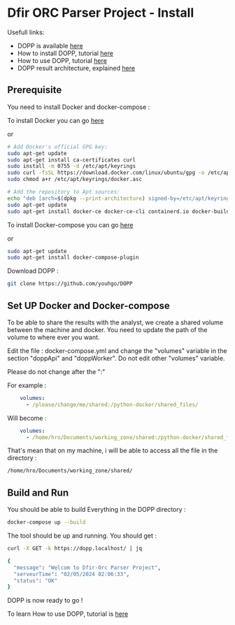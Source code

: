 # Dfir ORC Parser Project - Install

Usefull links:
* DOPP is available [here](https://github.com/youhgo/DOPP)
* How to install DOPP, tutorial [here](https://youhgo.github.io/DOPP-how-to-install-EN/)
* How to use DOPP, tutorial [here](https://youhgo.github.io/DOPP-how-to-use-EN/)
* DOPP result architecture, explained [here](https://youhgo.github.io/DOPP-Results/)

## Prerequisite

You need to install Docker and docker-compose :

To install Docker you can go [here](https://docs.docker.com/engine/install/)

or
```bash
# Add Docker's official GPG key:
sudo apt-get update
sudo apt-get install ca-certificates curl
sudo install -m 0755 -d /etc/apt/keyrings
sudo curl -fsSL https://download.docker.com/linux/ubuntu/gpg -o /etc/apt/keyrings/docker.asc
sudo chmod a+r /etc/apt/keyrings/docker.asc

# Add the repository to Apt sources:
echo "deb [arch=$(dpkg --print-architecture) signed-by=/etc/apt/keyrings/docker.asc] https://download.docker.com/linux/ubuntu  $(. /etc/os-release && echo "$VERSION_CODENAME") stable" | sudo tee /etc/apt/sources.list.d/docker.list > /dev/null
sudo apt-get update
sudo apt-get install docker-ce docker-ce-cli containerd.io docker-buildx-plugin docker-compose-plugin
```

To install Docker-compose you can go [here](https://docs.docker.com/compose/install/linux/#install-using-the-repository)

or

```bash
sudo apt-get update
sudo apt-get install docker-compose-plugin
```

Download DOPP :

```bash
git clone https://github.com/youhgo/DOPP
```


## Set UP Docker and Docker-compose

To be able to share the results with the analyst, we create a shared volume between the machine and docker.
You need to update the path of the volume to where ever you want.

Edit the file : docker-compose.yml and change the "volumes" variable in the section "doppApi" and "doppWorker". Do not edit other "volumes" variable. 

Please do not change after the ":"

For example :
```yml
    volumes:
      - /please/change/me/shared:/python-docker/shared_files/
```
Will become :
```yml
    volumes:
      - /home/hro/Documents/working_zone/shared:/python-docker/shared_files/
```

That's mean that on my machine, i will be able to access all the file in the directory :
```bash
/home/hro/Documents/working_zone/shared/
```

## Build and Run
You should be able to build Everything in the DOPP directory :
```bash
docker-compose up --build
```

The tool should be up and running. You should get :
```bash
curl -X GET -k https://dopp.localhost/ | jq

{
  "message": "Welcom to Dfir-Orc Parser Project",
  "serveurTime": "02/05/2024 02:06:33",
  "status": "OK"
}
```

DOPP is now ready to go !

To learn How to use DOPP, tutorial is [here](https://youhgo.github.io/DOPP-how-to-use-EN/)
